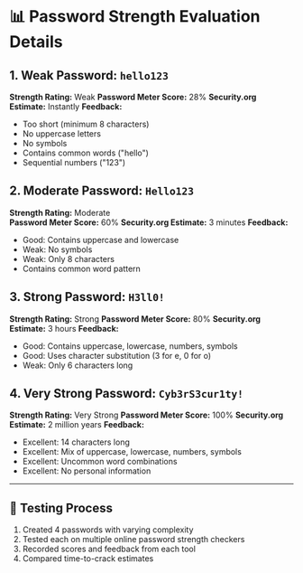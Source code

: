 # 📊 Password Strength Evaluation Details

## 1. Weak Password: `hello123`
**Strength Rating:** Weak
**Password Meter Score:** 28%
**Security.org Estimate:** Instantly
**Feedback:** 
- Too short (minimum 8 characters)
- No uppercase letters
- No symbols
- Contains common words ("hello")
- Sequential numbers ("123")

## 2. Moderate Password: `Hello123`
**Strength Rating:** Moderate  
**Password Meter Score:** 60%
**Security.org Estimate:** 3 minutes
**Feedback:**
- Good: Contains uppercase and lowercase
- Weak: No symbols
- Weak: Only 8 characters
- Contains common word pattern

## 3. Strong Password: `H3ll0!`
**Strength Rating:** Strong
**Password Meter Score:** 80%
**Security.org Estimate:** 3 hours
**Feedback:**
- Good: Contains uppercase, lowercase, numbers, symbols
- Good: Uses character substitution (3 for e, 0 for o)
- Weak: Only 6 characters long

## 4. Very Strong Password: `Cyb3rS3cur1ty!`
**Strength Rating:** Very Strong
**Password Meter Score:** 100%
**Security.org Estimate:** 2 million years
**Feedback:**
- Excellent: 14 characters long
- Excellent: Mix of uppercase, lowercase, numbers, symbols
- Excellent: Uncommon word combinations
- Excellent: No personal information

---

## 🧪 Testing Process
1. Created 4 passwords with varying complexity
2. Tested each on multiple online password strength checkers
3. Recorded scores and feedback from each tool
4. Compared time-to-crack estimates
